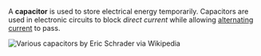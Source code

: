 A **capacitor** is used to store electrical energy temporarily. Capacitors are used in electronic circuits to block _direct current_ while allowing [alternating current](./ALTERNATING-CURRENT.md) to pass.

![Various capacitors by Eric Schrader via Wikipedia](https://upload.wikimedia.org/wikipedia/commons/thumb/b/b9/Capacitors_%287189597135%29.jpg/800px-Capacitors_%287189597135%29.jpg)